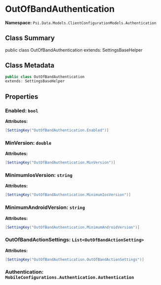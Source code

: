 # OutOfBandAuthentication

**Namespace:** `Psi.Data.Models.ClientConfigurationModels.Authentication`

## Class Summary

public class OutOfBandAuthentication
extends: SettingsBaseHelper

## Class Metadata

```typescript
public class OutOfBandAuthentication
extends: SettingsBaseHelper
```

## Properties

### Enabled: `bool`

**Attributes:**
```csharp
[SettingKey("OutOfBandAuthentication.Enabled")]
```

### MinVersion: `double`

**Attributes:**
```csharp
[SettingKey("OutOfBandAuthentication.MinVersion")]
```

### MinimumIosVersion: `string`

**Attributes:**
```csharp
[SettingKey("OutOfBandAuthentication.MinimumIosVersion")]
```

### MinimumAndroidVersion: `string`

**Attributes:**
```csharp
[SettingKey("OutOfBandAuthentication.MinimumAndroidVersion")]
```

### OutOfBandActionSettings: `List<OutOfBandActionSetting>`

**Attributes:**
```csharp
[SettingKey("OutOfBandAuthentication.OutOfBandActionSettings")]
```

### Authentication: `MobileConfigurations.Authentication.Authentication`
